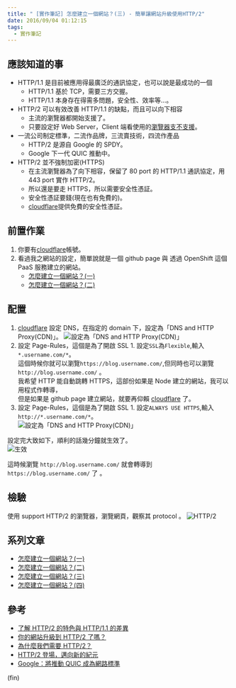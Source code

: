 ```yaml
---
title: " [實作筆記] 怎麼建立一個網站？(三) - 簡單讓網站升級使用HTTP/2"
date: 2016/09/04 01:12:15
tags:
  - 實作筆記
---
```


## 應該知道的事

- HTTP/1.1 是目前被應用得最廣泛的通訊協定，也可以說是最成功的一個
  - HTTP/1.1 基於 TCP，需要三方交握。
  - HTTP/1.1 本身存在得需多問題，安全性、效率等…。
- HTTP/2 可以有效改善 HTTP/1.1 的缺點，而且可以向下相容
  - 主流的瀏覽器都開始支援了。
  - 只要設定好 Web Server，Client 端看使用的[瀏覽器支不支援](http://caniuse.com/#feat=http2)。
- 一流公司制定標準，二流作品牌，三流賣技術，四流作產品
  - HTTP/2 是源自 Google 的 SPDY。
  - Google 下一代 QUIC 推動中。
- HTTP/2 並不強制加密(HTTPS)
  - 在主流瀏覽器為了向下相容，保留了 80 port 的 HTTP/1.1 通訊協定，用 443 port 實作 HTTP/2。
  - 所以還是要走 HTTPS，所以需要安全性憑証。
  - 安全性憑証要錢(現在也有免費的)。
  - [cloudflare](https://www.cloudflare.com/)提供免費的安全性憑証。

## 前置作業

1. 你要有[cloudflare](https://www.cloudflare.com/)帳號。
2. 看過我之網站的設定，簡單說就是一個 github page 與 透過 OpenShift 這個 PaaS 服務建立的網站。
   - [怎麼建立一個網站？(一)](https://blog.marsen.me/2016/08/21/setting_DNS_with_google/)
   - [怎麼建立一個網站？(二)](https://blog.marsen.me/2016/08/28/how_to_use_github_page/)

## 配置

1. [cloudflare](https://www.cloudflare.com/) 設定 DNS，在指定的 domain 下，設定為「DNS and HTTP Proxy(CDN)」。
   ![設定為「DNS and HTTP Proxy(CDN)」](/images/2016/090516_021242_AM.jpg)
2. 設定 Page-Rules，這個是為了開啟 SSL 1. 設定`SSL`為`Flexible`,輸入`*.username.com/*`。  
   這個時候你就可以瀏覽`https://blog.username.com/`,但同時也可以瀏覽`http://blog.username.com/` 。  
   我希望 HTTP 能自動跳轉 HTTPS，這部份如果是 Node 建立的網站，我可以用程式作轉導，  
   但是如果是 github page 建立網站，就要再仰賴 [cloudflare](https://www.cloudflare.com/) 了。
3. 設定 Page-Rules，這個是為了開啟 SSL 1. 設定`ALWAYS USE HTTPS`,輸入`http://*.username.com/*`。  
   ![設定為「DNS and HTTP Proxy(CDN)」](/images/2016/090516_023252_AM.jpg)

設定完大致如下，順利的話幾分鐘就生效了。  
![生效](/images/2016/090516_023554_AM.jpg)

這時候瀏覽 `http://blog.username.com/` 就會轉導到 `https://blog.username.com/` 了 。

## 檢驗

使用 support HTTP/2 的瀏覽器，瀏覽網頁，觀察其 protocol 。
![HTTP/2](/images/2016/090516_024550_AM.jpg)

## 系列文章

- [怎麼建立一個網站？(一)](https://blog.marsen.me/2016/08/21/2016/setting_DNS_with_google/)
- [怎麼建立一個網站？(二)](https://blog.marsen.me/2016/08/28/2016/how_to_use_github_page/)
- [怎麼建立一個網站？(三)](https://blog.marsen.me/2016/09/04/2016/http2_by_cloudflare/)
- [怎麼建立一個網站？(四)](https://blog.marsen.me/2020/10/22/2020/google_domain_forward_mail/)

## 參考

- [了解 HTTP/2 的特色與 HTTP/1.1 的差異](https://simular.co/knowledge/site-build/68-about-http2-and-http11.html)
- [你的網站升級到 HTTP/2 了嗎？](https://blog.alphacamp.co/2016/07/12/http2/)
- [為什麼我們需要 HTTP/2？](http://www.ithome.com.tw/voice/94371)
- [HTTP/2 登場，邁向新的紀元](http://www.ithome.com.tw/voice/94520)
- [Google：將推動 QUIC 成為網路標準](http://www.ithome.com.tw/news/95353)

(fin)
